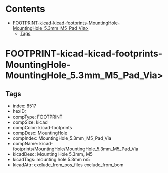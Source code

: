 



Contents
========

* [FOOTPRINT-kicad-kicad-footprints-MountingHole-MountingHole_5.3mm_M5_Pad_Via>](#footprint-kicad-kicad-footprints-mountinghole-mountinghole_53mm_m5_pad_via)
	* [Tags](#tags)

# FOOTPRINT-kicad-kicad-footprints-MountingHole-MountingHole_5.3mm_M5_Pad_Via>

## Tags

- index: 8517
- hexID: 
- oompType: FOOTPRINT
- oompSize: kicad
- oompColor: kicad-footprints
- oompDesc: MountingHole
- oompIndex: MountingHole_5.3mm_M5_Pad_Via
- oompName: kicad-footprints/MountingHole/MountingHole_5.3mm_M5_Pad_Via
- kicadDesc: Mounting Hole 5.3mm, M5
- kicadTags: mounting hole 5.3mm m5
- kicadAttr: exclude_from_pos_files exclude_from_bom
